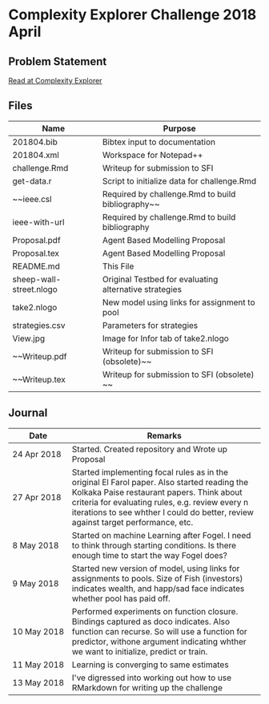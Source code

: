 # Complexity Explorer Challenge 2018 April

## Problem Statement

[Read at Complexity Explorer](https://www.complexityexplorer.org/challenges/2-spring-2018-complexity-challenge/submissions)

  
## Files

| Name | Purpose |
|--------------------|--------------------------------------------------------------------------|
| 201804.bib | Bibtex input to documentation |
| 201804.xml | Workspace for Notepad++ | 
| challenge.Rmd | Writeup for submission to SFI |
| get-data.r | Script to initialize data for challenge.Rmd |
|~~ieee.csl| Required by challenge.Rmd to build bibliography~~ |
| ieee-with-url |Required by challenge.Rmd to build bibliography |
| Proposal.pdf | Agent Based Modelling Proposal |
| Proposal.tex | Agent Based Modelling Proposal |
| README.md | This File |
| sheep-wall-street.nlogo | Original Testbed for evaluating alternative strategies |
| take2.nlogo | New model using links for assignment to pool |
| strategies.csv | Parameters for strategies |
| View.jpg | Image for Infor tab of take2.nlogo |
| ~~Writeup.pdf | Writeup for submission to SFI (obsolete)~~ |
| ~~Writeup.tex | Writeup for submission to SFI (obsolete) ~~|

## Journal

| Date | Remarks |
|-----------|--------------------------------------------------------------------------------|
|24&nbsp;Apr&nbsp;2018| Started. Created repository and Wrote up Proposal |
| 27 Apr 2018 |Started implementing focal rules as in the original El Farol paper. Also started reading the Kolkaka Paise restaurant papers. Think about criteria for evaluating rules, e.g. review every n iterations to see whther I could do better, review against target performance, etc.|
| 8 May 2018 | Started on machine Learning after Fogel. I need to think through starting conditions. Is there enough time to start the way Fogel does? |
| 9 May 2018 | Started new version of model, using links for assignments to pools. Size of Fish (investors) indicates wealth, and happ/sad face indicates whether pool has paid off.|
| 10&nbsp;May&nbsp;2018| Performed experiments on function closure. Bindings captured as doco indicates. Also function can recurse. So will use a function for predictor, withone argument indicating whther we want to initialize, predict or train.|
| 11 May 2018 | Learning is converging to same estimates |
| 13 May 2018 | I've digressed into working out how to use RMarkdown for writing up the challenge|



